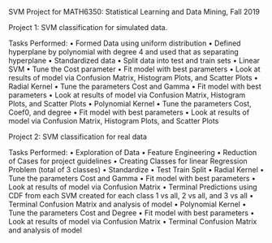 SVM Project for MATH6350: Statistical Learning and Data Mining, Fall 2019

Project 1: SVM classification for simulated data.  

Tasks Performed:
	•	Formed Data using uniform distribution
	•	Defined hyperplane by polynomial with degree 4 and used that as separating hyperplane
	•	Standardized data
	•	Split data into test and train sets 
	•	Linear SVM 
	•	Tune the Cost parameter 
	•	Fit model with best parameters 
	•	Look at results of model via Confusion Matrix, Histogram Plots, and Scatter Plots
	•	Radial Kernel
	•	Tune the parameters Cost and Gamma
	•	Fit model with best parameters 
	•	Look at results of model via Confusion Matrix, Histogram Plots, and Scatter Plots
	•	Polynomial Kernel
	•	Tune the parameters Cost, Coef0, and degree 
	•	Fit model with best parameters 
	•	Look at results of model via Confusion Matrix, Histogram Plots, and Scatter Plots 


Project 2: SVM classification for real data

Tasks Performed:
	•	Exploration of Data
	•	Feature Engineering 
	•	Reduction of Cases for project guidelines 
	•	Creating Classes for linear Regression Problem (total of 3 classes)
	•	Standardize 
	•	Test Train Split 
	•	Radial Kernel 
	•	Tune the parameters Cost and Gamma 
	•	Fit model with best parameters
	•	Look at results of model via Confusion Matrix
	•	Terminal Predictions using CDF from each SVM created for each class 1 vs all, 2 vs all, and 3 vs all
	•	Terminal Confusion Matrix and analysis of model
	•	Polynomial Kernel 
	•	Tune the parameters Cost and Degree 
	•	Fit model with best parameters 
	•	Look at results of model via Confusion Matrix
	•	Terminal Confusion Matrix and analysis of model

